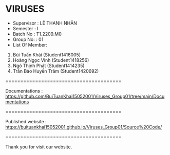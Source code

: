 VIRUSES
=======================================
+ Supervisor	: LÊ THANH NHÂN
+ Semester	: I	
+ Batch No	: T1.2209.M0
+ Group No:	: 01
+ List Of Member:
1. Bùi Tuấn Khải  		(Student1416005)
2. Hoàng Ngọc Vinh  		(Student1418256)
3. Ngô Thịnh Phát 	(Student1414235)
4. Trần Bảo Huyền Trâm (Student1420692)

=======================================

Documentations : https://github.com/BuiTuanKhai15052001/Viruses_Group01/tree/main/Documentations

=======================================

Published website : https://buituankhai15052001.github.io/Viruses_Group01/Source%20Code/

=======================================

Thank you for visit our website.
